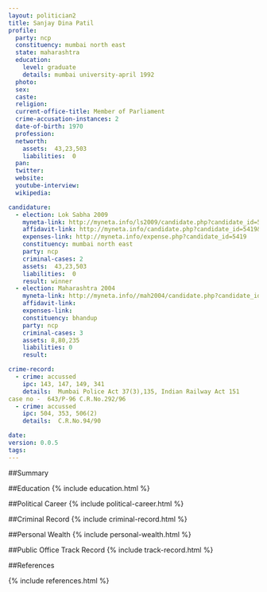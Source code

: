 ```yaml
---
layout: politician2
title: Sanjay Dina Patil
profile: 
  party: ncp
  constituency: mumbai north east
  state: maharashtra
  education: 
    level: graduate
    details: mumbai university-april 1992
  photo: 
  sex: 
  caste: 
  religion: 
  current-office-title: Member of Parliament
  crime-accusation-instances: 2
  date-of-birth: 1970
  profession: 
  networth: 
    assets:  43,23,503
    liabilities:  0
  pan: 
  twitter: 
  website: 
  youtube-interview: 
  wikipedia: 

candidature: 
  - election: Lok Sabha 2009
    myneta-link: http://myneta.info/ls2009/candidate.php?candidate_id=5419
    affidavit-link: http://myneta.info/candidate.php?candidate_id=5419&scan=original
    expenses-link: http://myneta.info/expense.php?candidate_id=5419
    constituency: mumbai north east 
    party: ncp
    criminal-cases: 2
    assets:  43,23,503
    liabilities:  0
    result: winner 
  - election: Maharashtra 2004
    myneta-link: http://myneta.info//mah2004/candidate.php?candidate_id=51
    affidavit-link: 
    expenses-link: 
    constituency: bhandup 
    party: ncp
    criminal-cases: 3
    assets: 8,80,235
    liabilities: 0
    result:  

crime-record: 
  - crime: accussed
    ipc: 143, 147, 149, 341
    details:  Mumbai Police Act 37(3),135, Indian Railway Act 151
case no -  643/P-96 C.R.No.292/96   
  - crime: accussed
    ipc: 504, 353, 506(2)
    details:  C.R.No.94/90  

date: 
version: 0.0.5
tags: 
---
```

##Summary


##Education
{% include education.html %}


##Political Career
{% include political-career.html %}


##Criminal Record
{% include criminal-record.html %}


##Personal Wealth
{% include personal-wealth.html %}


##Public Office Track Record
{% include track-record.html %}


##References


{% include references.html %}